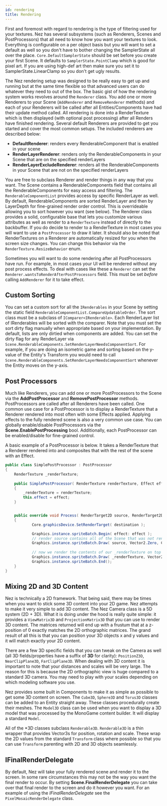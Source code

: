 ```yaml
---
id: rendering
title: Rendering
---
```


First and foremost with regard to rendering is the type of filtering used for your textures. Nez has several subsystems (such as Renderers, Scenes and PostProcessors) that all need to know how you want your textures to look. Everything is configurable on a per object basis but you will want to set a default as well so you don't have to bother changing the SamplerState all over the place. `Core.DefaultSamplerState` should be set before you create your first Scene. It defaults to `SamplerState.PointClamp` which is good for pixel art. If you are using high-def art then make sure you set it to SamplerState.LinearClamp so you don't get ugly results.

The Nez rendering setup was designed to be really easy to get up and running but at the same time flexible so that advanced users can do whatever they need to out of the box. The basic gist of how the rendering system works revolves around the `Renderer` class. You add one or more Renderers to your Scene (`AddRenderer` and `RemoveRenderer` methods) and each of your Renderers will be called after all Entities/Components have had their update method called. All rendering is done into a RenderTexture which is then displayed (with optional post processing) after all Renders have finished rendering. Several default Renderers are provided to get you started and cover the most common setups. The included renderers are described below:

- **DefaultRenderer**: renders every RenderableComponent that is enabled in your scene
- **RenderLayerRenderer**: renders only the RenderableComponents in your Scene that are on the specified renderLayers
- **RenderLayerExcludeRenderer**: renders all the RenderableComponents in your Scene that are not on the specified renderLayers

You are free to subclass Renderer and render things in any way that you want. The Scene contains a RenderableComponents field that contains all the RenderableComponents for easy access and filtering. The `RenderableComponentList` provides access by specific RenderLayer as well. By default, RenderableComponents are sorted RenderLayer and then by LayerDepth for fine-grained render order control. This is overrideable allowing you to sort however you want (see below). The Renderer class provides a solid, configurable base that lets you customize various attributes as well as render to a `RenderTexture` instead of directly to the backbuffer. If you do decide to render to a RenderTexture in most cases you will want to use a `PostProcessor` to draw it later. It should also be noted that RenderTextures on a Renderer are automatically resized for you when the screen size changes. You can change this behavior via the `RenderTexture.ResizeBehavior` enum.

Sometimes you will want to do some rendering after all PostProcessors have run. For example, in most cases your UI will be rendered without any post process effects. To deal with cases like these a `Renderer` can set the `Renderer.wantsToRenderAfterPostProcessors` field. This must be set *before* calling `AddRenderer` for it to take effect.


## Custom Sorting
You can set a custom sort for all the `IRenderables` in your Scene by setting the static field `RenderableComponentList.CompareUpdatableOrder`. The sort class must be a subclass of `IComparer<IRenderable>`. Each RenderLayer list of IRenderables will be sorted with the comparer. Note that you must set the sort dirty flag manually when appropriate based on your implementation. By default, lists are only dirtied when components are added. You can set the dirty flag for any RenderLayer via `Scene.RenderableComponents.SetRenderLayerNeedsComponentSort`. For example, if you are doing an isometric game and sorting based on the y-value of the Entity's Transform you would need to call `Scene.RenderableComponents.SetRenderLayerNeedsComponentSort` whenever the Entity moves on the y-axis.


## Post Processors
Much like Renderers, you can add one or more PostProcessors to the Scene via the **AddPostProcessor** and **RemovePostProcessor** methods. PostProcessors are called after all Renderers have been called. One common use case for a PostProcessor is to display a RenderTexture that a Renderer rendered into most often with some Effects applied. Applying effects to the fully rendered scene is also a very common use case. You can globally enable/disable PostProcessors via the **Scene.EnablePostProcessing** bool. Additionally, each PostProcessor can be enabled/disable for fine-grained control.

A basic example of a PostProcessor is below. It takes a RenderTexture that a Renderer rendered into and composites that with the rest of the scene with an Effect.

```cs
public class SimplePostProcessor : PostProcessor
{
	RenderTexture _renderTexture;
	
	public SimplePostProcessor( RenderTexture renderTexture, Effect effect ) : base( 0 )
	{
		_renderTexture = renderTexture;
		this.effect = effect;
	}


	public override void Process( RenderTarget2D source, RenderTarget2D destination )
	{
			Core.graphicsDevice.SetRenderTarget( destination );

			Graphics.instance.spriteBatch.Begin( effect: effect );
			// render source contains all of the Scene that was not rendered into _renderTexture
			Graphics.instance.spriteBatch.Draw( source, Vector2.Zero, Color.White );
			
			// now we render the contents of our _renderTexture on top of it
			Graphics.instance.spriteBatch.Draw( _renderTexture, Vector2.Zero );
			Graphics.instance.spriteBatch.End();
	}
}
```


## Mixing 2D and 3D Content
Nez is technically a 2D framework. That being said, there may be times when you want to stick some 3D content into your 2D game. Nez attempts to make it very simple to add 3D content. The Nez Camera class is a 5D system (2D + 3D). What it is doing under the hood is really quite simple: it provides a `ViewMatrix3D` and `ProjectionMatrix3D` that you can use to render 3D content. The matrices returned will end up with a frustum that at a z-position of 0 exactly matches the 2D orthographic matrices. The grand result of all this is that you can position your 3D objects x and y values and it will match exactly your 2D content.

There are a few 3D specific fields that you can tweak on the Camera as well (all 3D fields/properties have a suffix of **3D** for clarity): `PositionZ3D`, `NearClipPlane3D`, `FarClipPlane3D`. When dealing with 3D content it is important to note that your distances and scales will be very large. The reason for this is because the 2D orthographic view is huge compared to a standard 3D camera. You may need to play with your scales depending on which modeling software you use.

Nez provides some built in Components to make it as simple as possible to get some 3D content on screen. The `Cube3D`, `Sphere3D` and `Torus3D` classes can be added to an Entity straight away. These classes procedurally create their meshes. The `Model3D` class can be used when you want to display a 3D model that was processed by the MonoGame content builder. It will display a standard `Model`.

All of the *3D classes subclass `Renderable3D`. `Renderable3D` is a thin wrapper that provides Vector3s for position, rotation and scale. These wrap the 2D values from the standard `Transform` class where possible so that you can use `Transform` parenting with 2D and 3D objects seamlessly.


## IFinalRenderDelegate
By default, Nez will take your fully rendered scene and render it to the screen. In some rare circumstances this may not be the way you want the final render to occur. By setting **Scene.FinalRenderDelegate** you can take over that final render to the screen and do it however you want. For an example of using the *IFinalRenderDelegate* see the `PixelMosaicRenderDelegate` class.